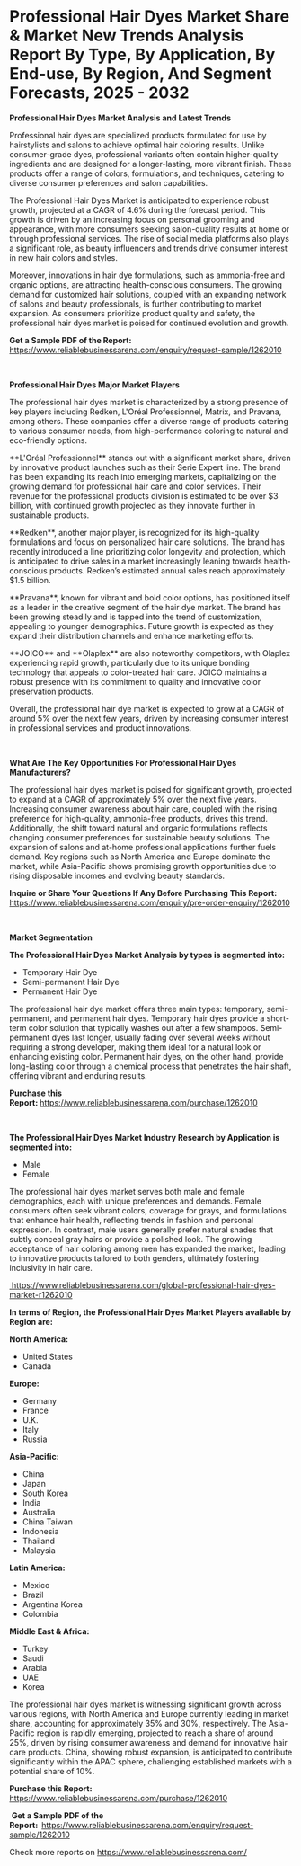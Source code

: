<p><h1>Professional Hair Dyes Market Share & Market New Trends Analysis Report By Type, By Application, By End-use, By Region, And Segment Forecasts, 2025 - 2032</h1></p><p><strong>Professional Hair Dyes Market Analysis and Latest Trends</strong></p>
<p><p>Professional hair dyes are specialized products formulated for use by hairstylists and salons to achieve optimal hair coloring results. Unlike consumer-grade dyes, professional variants often contain higher-quality ingredients and are designed for a longer-lasting, more vibrant finish. These products offer a range of colors, formulations, and techniques, catering to diverse consumer preferences and salon capabilities.</p><p>The Professional Hair Dyes Market is anticipated to experience robust growth, projected at a CAGR of 4.6% during the forecast period. This growth is driven by an increasing focus on personal grooming and appearance, with more consumers seeking salon-quality results at home or through professional services. The rise of social media platforms also plays a significant role, as beauty influencers and trends drive consumer interest in new hair colors and styles.</p><p>Moreover, innovations in hair dye formulations, such as ammonia-free and organic options, are attracting health-conscious consumers. The growing demand for customized hair solutions, coupled with an expanding network of salons and beauty professionals, is further contributing to market expansion. As consumers prioritize product quality and safety, the professional hair dyes market is poised for continued evolution and growth.</p></p>
<p><strong>Get a Sample PDF of the Report:&nbsp;</strong> <a href="https://www.reliablebusinessarena.com/enquiry/request-sample/1262010?utm_campaign=2217&utm_medium=2&utm_source=Github&utm_content=ia&utm_term=04042025&utm_id=professional-hair-dyes">https://www.reliablebusinessarena.com/enquiry/request-sample/1262010</a></p>
<p>&nbsp;</p>
<p><strong>Professional Hair Dyes Major Market Players</strong></p>
<p><p>The professional hair dyes market is characterized by a strong presence of key players including Redken, L'Oréal Professionnel, Matrix, and Pravana, among others. These companies offer a diverse range of products catering to various consumer needs, from high-performance coloring to natural and eco-friendly options.</p><p>**L'Oréal Professionnel** stands out with a significant market share, driven by innovative product launches such as their Serie Expert line. The brand has been expanding its reach into emerging markets, capitalizing on the growing demand for professional hair care and color services. Their revenue for the professional products division is estimated to be over $3 billion, with continued growth projected as they innovate further in sustainable products.</p><p>**Redken**, another major player, is recognized for its high-quality formulations and focus on personalized hair care solutions. The brand has recently introduced a line prioritizing color longevity and protection, which is anticipated to drive sales in a market increasingly leaning towards health-conscious products. Redken’s estimated annual sales reach approximately $1.5 billion.</p><p>**Pravana**, known for vibrant and bold color options, has positioned itself as a leader in the creative segment of the hair dye market. The brand has been growing steadily and is tapped into the trend of customization, appealing to younger demographics. Future growth is expected as they expand their distribution channels and enhance marketing efforts.</p><p>**JOICO** and **Olaplex** are also noteworthy competitors, with Olaplex experiencing rapid growth, particularly due to its unique bonding technology that appeals to color-treated hair care. JOICO maintains a robust presence with its commitment to quality and innovative color preservation products.</p><p>Overall, the professional hair dye market is expected to grow at a CAGR of around 5% over the next few years, driven by increasing consumer interest in professional services and product innovations.</p></p>
<p>&nbsp;</p>
<p><strong>What Are The Key Opportunities For Professional Hair Dyes Manufacturers?</strong></p>
<p><p>The professional hair dyes market is poised for significant growth, projected to expand at a CAGR of approximately 5% over the next five years. Increasing consumer awareness about hair care, coupled with the rising preference for high-quality, ammonia-free products, drives this trend. Additionally, the shift toward natural and organic formulations reflects changing consumer preferences for sustainable beauty solutions. The expansion of salons and at-home professional applications further fuels demand. Key regions such as North America and Europe dominate the market, while Asia-Pacific shows promising growth opportunities due to rising disposable incomes and evolving beauty standards.</p></p>
<p><strong>Inquire or Share Your Questions If Any Before Purchasing This Report:</strong> <a href="https://www.reliablebusinessarena.com/enquiry/pre-order-enquiry/1262010?utm_campaign=2217&utm_medium=2&utm_source=Github&utm_content=ia&utm_term=04042025&utm_id=professional-hair-dyes">https://www.reliablebusinessarena.com/enquiry/pre-order-enquiry/1262010</a></p>
<p>&nbsp;</p>
<p><strong>Market Segmentation</strong></p>
<p><strong>The Professional Hair Dyes Market Analysis by types is segmented into:</strong></p>
<p><ul><li>Temporary Hair Dye</li><li>Semi-permanent Hair Dye</li><li>Permanent Hair Dye</li></ul></p>
<p><p>The professional hair dye market offers three main types: temporary, semi-permanent, and permanent hair dyes. Temporary hair dyes provide a short-term color solution that typically washes out after a few shampoos. Semi-permanent dyes last longer, usually fading over several weeks without requiring a strong developer, making them ideal for a natural look or enhancing existing color. Permanent hair dyes, on the other hand, provide long-lasting color through a chemical process that penetrates the hair shaft, offering vibrant and enduring results.</p></p>
<p><strong>Purchase this Report:&nbsp;</strong><a href="https://www.reliablebusinessarena.com/purchase/1262010?utm_campaign=2217&utm_medium=2&utm_source=Github&utm_content=ia&utm_term=04042025&utm_id=professional-hair-dyes">https://www.reliablebusinessarena.com/purchase/1262010</a></p>
<p>&nbsp;</p>
<p><strong>The Professional Hair Dyes Market Industry Research by Application is segmented into:</strong></p>
<p><ul><li>Male</li><li>Female</li></ul></p>
<p><p>The professional hair dyes market serves both male and female demographics, each with unique preferences and demands. Female consumers often seek vibrant colors, coverage for grays, and formulations that enhance hair health, reflecting trends in fashion and personal expression. In contrast, male users generally prefer natural shades that subtly conceal gray hairs or provide a polished look. The growing acceptance of hair coloring among men has expanded the market, leading to innovative products tailored to both genders, ultimately fostering inclusivity in hair care.</p></p>
<p><a href="https://www.reliablebusinessarena.com/global-professional-hair-dyes-market-r1262010?utm_campaign=2217&utm_medium=2&utm_source=Github&utm_content=ia&utm_term=04042025&utm_id=professional-hair-dyes">&nbsp;https://www.reliablebusinessarena.com/global-professional-hair-dyes-market-r1262010</a></p>
<p><strong>In terms of Region, the Professional Hair Dyes Market Players available by Region are:</strong></p>
<p>
    <p> <strong> North America: </strong>
        <ul>
            <li>United States</li>
            <li>Canada</li>
        </ul>
        </p> 
    <p> <strong> Europe: </strong>
        <ul>
            <li>Germany</li>
            <li>France</li>
            <li>U.K.</li>
            <li>Italy</li>
            <li>Russia</li>
        </ul>
        </p> 
    <p> <strong> Asia-Pacific: </strong>
        <ul>
            <li>China</li>
            <li>Japan</li>
            <li>South Korea</li>
            <li>India</li>
            <li>Australia</li>
            <li>China Taiwan</li>
            <li>Indonesia</li>
            <li>Thailand</li>
            <li>Malaysia</li>
        </ul>
        </p> 
    <p> <strong> Latin America: </strong>
        <ul>
            <li>Mexico</li>
            <li>Brazil</li>
            <li>Argentina Korea</li>
            <li>Colombia</li>
        </ul>
        </p> 
    <p> <strong> Middle East & Africa: </strong>
        <ul>
            <li>Turkey</li>
            <li>Saudi</li>
            <li>Arabia</li>
            <li>UAE</li>
            <li>Korea</li>
        </ul>
    </p>
    </p>
<p><p>The professional hair dyes market is witnessing significant growth across various regions, with North America and Europe currently leading in market share, accounting for approximately 35% and 30%, respectively. The Asia-Pacific region is rapidly emerging, projected to reach a share of around 25%, driven by rising consumer awareness and demand for innovative hair care products. China, showing robust expansion, is anticipated to contribute significantly within the APAC sphere, challenging established markets with a potential share of 10%.</p></p>
<p><strong>Purchase this Report: </strong><a href="https://www.reliablebusinessarena.com/purchase/1262010?utm_campaign=2217&utm_medium=2&utm_source=Github&utm_content=ia&utm_term=04042025&utm_id=professional-hair-dyes">https://www.reliablebusinessarena.com/purchase/1262010</a></p>
<p>&nbsp;<strong>Get a Sample PDF of the Report:&nbsp;&nbsp;</strong><a href="https://www.reliablebusinessarena.com/enquiry/request-sample/1262010?utm_campaign=2217&utm_medium=2&utm_source=Github&utm_content=ia&utm_term=04042025&utm_id=professional-hair-dyes">https://www.reliablebusinessarena.com/enquiry/request-sample/1262010</a></p>
<p><strong></strong></p>
<p>Check more reports on <a href="https://www.reliablebusinessarena.com/?utm_campaign=2217&utm_medium=2&utm_source=Github&utm_content=ia&utm_term=04042025&utm_id=professional-hair-dyes">https://www.reliablebusinessarena.com/</a></p>